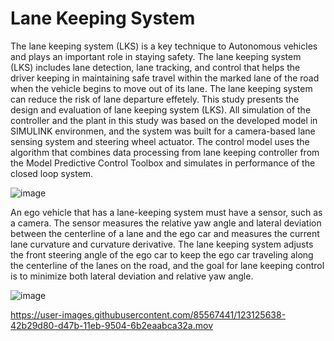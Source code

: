# Lane Keeping System
The lane keeping system (LKS) is a key technique to Autonomous vehicles and plays an important role in staying safety. The lane keeping system (LKS) includes lane detection, lane tracking, and control that helps the driver keeping in maintaining safe travel within the marked lane of the road when the vehicle begins to move out of its lane. The lane keeping system can reduce the risk of lane departure effetely. This study presents the design and evaluation of lane keeping system (LKS). All simulation of the controller and the plant in this study was based on the developed model in SIMULINK environmen, and the system was built for a camera-based lane sensing system and steering wheel actuator. The control model uses the algorithm that combines data processing from lane keeping controller from the Model Predictive Control Toolbox and simulates in performance of the closed loop system.

![image](https://user-images.githubusercontent.com/85567441/123125171-dd5eac80-d47a-11eb-9981-6b9a6b8c41ab.png)



An ego vehicle that has a lane-keeping system must have a sensor, such as a camera. The sensor measures the relative yaw angle and lateral deviation between the centerline of a lane and the ego car and measures the current lane curvature and curvature derivative. The lane keeping system adjusts the front steering angle of the ego car to keep the ego car traveling along the centerline of the lanes on the road, and the goal for lane keeping control is to minimize both lateral deviation and relative yaw angle.


![image](https://user-images.githubusercontent.com/85567441/123124841-9a043e00-d47a-11eb-8fcd-84b2348a55b2.png)


https://user-images.githubusercontent.com/85567441/123125638-42b29d80-d47b-11eb-9504-6b2eaabca32a.mov

